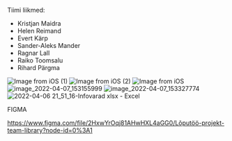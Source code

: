 Tiimi liikmed: 
 * Kristjan Maidra 
 * Helen Reimand 
 * Evert Kärp
 * Sander-Aleks Mander 
 * Ragnar Lall
 * Raiko Toomsalu 
 * Rihard Pärgma


![Image from iOS (1)](https://user-images.githubusercontent.com/91615049/162193486-1ce9bd1c-1907-42d7-a4a0-34a455600806.jpg)
![Image from iOS (2)](https://user-images.githubusercontent.com/91615049/162193489-b5dc2422-c65b-4c8f-8ffc-a5dd135127b9.jpg)
![Image from iOS](https://user-images.githubusercontent.com/91615049/162193492-4fa257cb-54d6-4a0c-8f13-55726ac9738b.jpg)
![image_2022-04-07_153155999](https://user-images.githubusercontent.com/91615049/162199183-f21a26c2-6d5c-4d95-9a5a-b593fb651a30.png)
![image_2022-04-07_153327774](https://user-images.githubusercontent.com/91615049/162199418-bd32d763-9517-4b0a-bd27-0943b3d5e19f.png)
![2022-04-06 21_51_16-Infovarad xlsx - Excel](https://user-images.githubusercontent.com/71080411/162385163-4f8f0f9c-4a04-46d1-ae48-d4499cc395b1.png)


FIGMA

https://www.figma.com/file/2HxwYrOqj81AHwHXL4aGG0/Lõputöö-projekt-team-library?node-id=0%3A1